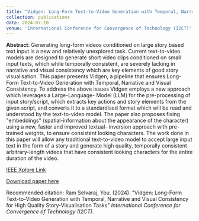 ```yaml
---
title: "Vidgen: Long-Form Text-to-Video Generation with Temporal, Narrative and Visual Consistency for High Quality Story-Visualisation Tasks"
collection: publications
date: 2024-07-10
venue: 'International Conference for Convergence of Technology (I2CT)'
---
```

**Abstract**:
Generating long-form videos conditioned on large story based text input is a new and relatively unexplored task. Current text-to-video models are designed to generate short video clips conditioned on small input texts, which while temporally consistent, are severely lacking in narrative and visual consistency which are key elements of good story visualisation. This paper presents Vidgen, a pipeline that ensures Long-Form Text-to-Video Generation with Temporal, Narrative and Visual Consistency. To address the above issues Vidgen employs a new approach which leverages a Large-Language- Model (LLM) for the pre-processing of input story/script, which extracts key actions and story elements from the given script, and converts it to a standardised format which will be read and understood by the text-to-video model. The paper also proposes fixing "embeddings" (spatial-information about the appearance of the character) using a new, faster and improved textual- inversion approach with pre-trained weights, to ensure consistent looking characters. The work done in this paper will allow any traditional text-to-video model to accept large input text in the form of a story and generate high quality, temporally consistent arbitrary-length videos that have consistent looking characters for the entire duration of the video.

[IEEE Xplore Link](https://ieeexplore.ieee.org/abstract/document/10544050)

[Download paper here](http://ramselvaraj.github.io/files/vidgen.pdf)

Recommended citation: Ram Selvaraj, You. (2024). "Vidgen: Long-Form Text-to-Video Generation with Temporal, Narrative and Visual Consistency for High Quality Story-Visualisation Tasks" <i>International Conference for Convergence of Technology (I2CT)</i>.
